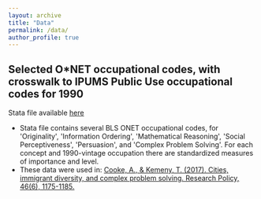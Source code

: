```yaml
---
layout: archive
title: "Data"
permalink: /data/
author_profile: true
---
```

<h2>Selected O*NET occupational codes, with crosswalk to IPUMS Public Use occupational codes for 1990 </h2>
  
Stata file available <a href="/files/onet-master_selected.dta" target="_blank">here</a>

- Stata file contains several BLS ONET occupational codes, for 'Originality', 'Information Ordering', 'Mathematical Reasoning', 'Social Perceptiveness', 'Persuasion', and 'Complex Problem Solving'. For each concept and 1990-vintage occupation there are standardized measures of importance and level.
- These data were used in: <a href="https://www.sciencedirect.com/science/article/pii/S0048733317300781" target="_blank">Cooke, A., & Kemeny, T. (2017). Cities, immigrant diversity, and complex problem solving. Research Policy, 46(6), 1175-1185.</a>
